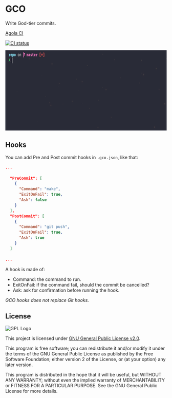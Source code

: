 # GCO

Write God-tier commits.

[Agola CI](https://ci.notagovernment.agency/user/Pauloo27/projects/GCO.proj)

[![CI status](https://ci.notagovernment.agency/api/v1alpha/badges/a2b6769a-4318-4652-8515-dcfe903eaaab?branch=master)](https://ci.notagovernment.agency/user/Pauloo27/projects/GCO.proj)


<img src="https://github.com/Pauloo27/gco/raw/master/.assets/commit.gif" alt="Usage example gif" height="250x" />

## Hooks

You can add Pre and Post commit hooks in `.gco.json`, like that:
```json
...

  "PreCommit": [
    {
      "Command": "make",
      "ExitOnFail": true,
      "Ask": false
    }
  ],
  "PostCommit": [
    {
      "Command": "git push",
      "ExitOnFail": true,
      "Ask": true
    }
  ]
  
...
```

A hook is made of:
- Command: the command to run.
- ExitOnFail: if the command fail, should the commit be cancelled?
- Ask: ask for confirmation before running the hook.

_GCO hooks does not replace Git hooks._

## License

<img src="https://i.imgur.com/AuQQfiB.png" alt="GPL Logo" height="100px" />

This project is licensed under [GNU General Public License v2.0](./LICENSE).

This program is free software; you can redistribute it and/or modify 
it under the terms of the GNU General Public License as published by 
the Free Software Foundation; either version 2 of the License, or
(at your option) any later version.

This program is distributed in the hope that it will be useful,
but WITHOUT ANY WARRANTY; without even the implied warranty of
MERCHANTABILITY or FITNESS FOR A PARTICULAR PURPOSE. See the
GNU General Public License for more details.

